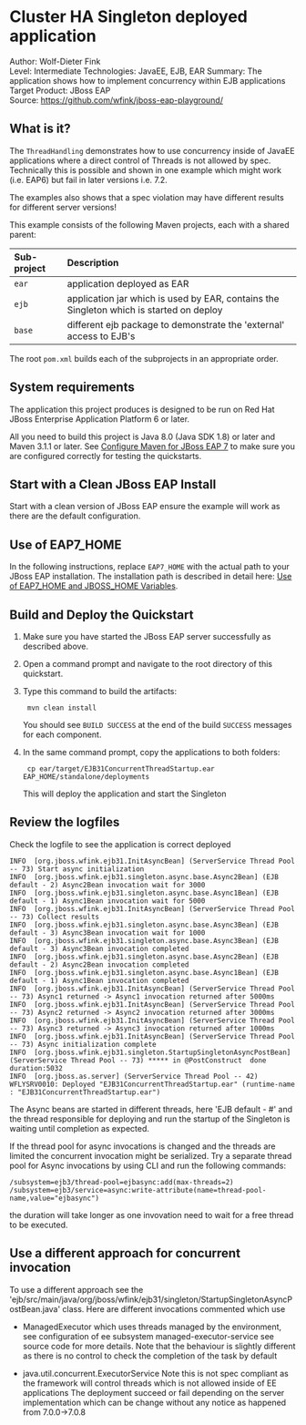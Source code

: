 Cluster HA Singleton deployed application
======================================================
Author: Wolf-Dieter Fink  
Level: Intermediate
Technologies: JavaEE, EJB, EAR
Summary: The application shows how to implement concurrency within EJB applications
Target Product: JBoss EAP  
Source: <https://github.com/wfink/jboss-eap-playground/>  


What is it?
-----------

The `ThreadHandling` demonstrates how to use concurrency inside of JavaEE applications where a direct control of Threads is not allowed by spec.
Technically this is possible and shown in one example which might work (i.e. EAP6) but fail in later versions i.e. 7.2.

The examples also shows that a spec violation may have different results for different server versions!


This example consists of the following Maven projects, each with a shared parent:

| **Sub-project** | **Description** |
|:-----------|:-----------|
| `ear` | application deployed as EAR |
| `ejb` | application jar which is used by EAR,  contains the Singleton which is started on deploy |
| `base` |  different ejb package to demonstrate the 'external' access to EJB's |

The root `pom.xml` builds each of the subprojects in an appropriate order.



System requirements
-------------------

The application this project produces is designed to be run on Red Hat JBoss Enterprise Application Platform 6 or later. 

All you need to build this project is Java 8.0 (Java SDK 1.8) or later and Maven 3.1.1 or later. See [Configure Maven for JBoss EAP 7](https://github.com/jboss-developer/jboss-developer-shared-resources/blob/master/guides/CONFIGURE_MAVEN_JBOSS_EAP7.md#configure-maven-to-build-and-deploy-the-quickstarts) to make sure you are configured correctly for testing the quickstarts.


Start with a Clean JBoss EAP Install
--------------------------------------

Start with a clean version of JBoss EAP ensure the example will work as there are the default configuration.


Use of EAP7_HOME
---------------

In the following instructions, replace `EAP7_HOME` with the actual path to your JBoss EAP installation. The installation path is described in detail here: [Use of EAP7_HOME and JBOSS_HOME Variables](https://github.com/jboss-developer/jboss-developer-shared-resources/blob/master/guides/USE_OF_EAP7_HOME.md#use-of-eap_home-and-jboss_home-variables).


Build and Deploy the Quickstart
-------------------------

1. Make sure you have started the JBoss EAP server successfully as described above.
2. Open a command prompt and navigate to the root directory of this quickstart.
3. Type this command to build the artifacts:

        mvn clean install
   
   You should see `BUILD SUCCESS` at the end of the build `SUCCESS` messages for each component.
        
4. In the same command prompt, copy the applications to both folders:

        cp ear/target/EJB31ConcurrentThreadStartup.ear EAP_HOME/standalone/deployments
       
     This will deploy the application and start the Singleton



Review the logfiles
---------------------
Check the logfile to see the application is correct deployed

    INFO  [org.jboss.wfink.ejb31.InitAsyncBean] (ServerService Thread Pool -- 73) Start async initialization
    INFO  [org.jboss.wfink.ejb31.singleton.async.base.Async2Bean] (EJB default - 2) Async2Bean invocation wait for 3000
    INFO  [org.jboss.wfink.ejb31.singleton.async.base.Async1Bean] (EJB default - 1) Async1Bean invocation wait for 5000
    INFO  [org.jboss.wfink.ejb31.InitAsyncBean] (ServerService Thread Pool -- 73) Collect results
    INFO  [org.jboss.wfink.ejb31.singleton.async.base.Async3Bean] (EJB default - 3) Async3Bean invocation wait for 1000
    INFO  [org.jboss.wfink.ejb31.singleton.async.base.Async3Bean] (EJB default - 3) Async3Bean invocation completed
    INFO  [org.jboss.wfink.ejb31.singleton.async.base.Async2Bean] (EJB default - 2) Async2Bean invocation completed
    INFO  [org.jboss.wfink.ejb31.singleton.async.base.Async1Bean] (EJB default - 1) Async1Bean invocation completed
    INFO  [org.jboss.wfink.ejb31.InitAsyncBean] (ServerService Thread Pool -- 73) Async1 returned -> Async1 invocation returned after 5000ms
    INFO  [org.jboss.wfink.ejb31.InitAsyncBean] (ServerService Thread Pool -- 73) Async2 returned -> Async2 invocation returned after 3000ms
    INFO  [org.jboss.wfink.ejb31.InitAsyncBean] (ServerService Thread Pool -- 73) Async3 returned -> Async3 invocation returned after 1000ms
    INFO  [org.jboss.wfink.ejb31.InitAsyncBean] (ServerService Thread Pool -- 73) Async initialization complete
    INFO  [org.jboss.wfink.ejb31.singleton.StartupSingletonAsyncPostBean] (ServerService Thread Pool -- 73) ***** in @PostConstruct  done  duration:5032
    INFO  [org.jboss.as.server] (ServerService Thread Pool -- 42) WFLYSRV0010: Deployed "EJB31ConcurrentThreadStartup.ear" (runtime-name : "EJB31ConcurrentThreadStartup.ear")

The Async beans are started in different threads, here 'EJB default - #' and the thread responsible for deploying and run the startup of the Singleton is waiting until completion as expected.

If the thread pool for async invocations is changed and the threads are limited the concurrent invocation might be serialized.
Try a separate thread pool for Async invocations by using CLI and run the following commands:

    /subsystem=ejb3/thread-pool=ejbasync:add(max-threads=2)
    /subsystem=ejb3/service=async:write-attribute(name=thread-pool-name,value="ejbasync")

the duration will take longer as one invovation need to wait for a free thread to be executed.


Use a different approach for concurrent invocation
---------------------------------------------------

To use a different approach see the 'ejb/src/main/java/org/jboss/wfink/ejb31/singleton/StartupSingletonAsyncPostBean.java' class.
Here are different invocations commented which use 

- ManagedExecutor
  which uses threads managed by the environment, see configuration of ee subsystem managed-executor-service
  see source code for more details.
  Note that the behaviour is slightly different as there is no control to check the completion of the task by default

- java.util.concurrent.ExecutorService
  Note this is not spec compliant as the framework will control threads which is not allowed inside of EE applications
  The deployment succeed or fail depending on the server implementation which can be change without any notice as happened from 7.0.0->7.0.8 

